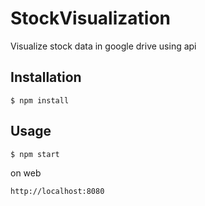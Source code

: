 # StockVisualization

Visualize stock data in google drive using api

## Installation

```
$ npm install
```

## Usage

```
$ npm start
```

on web

```
http://localhost:8080
```
